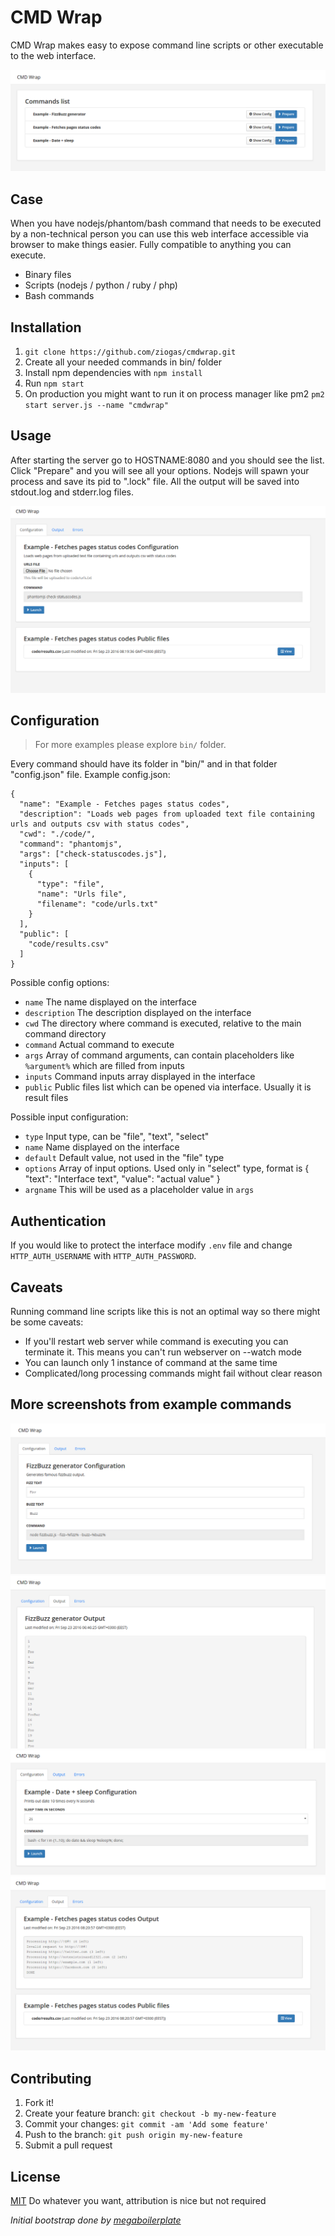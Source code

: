 # CMD Wrap

CMD Wrap makes easy to expose command line scripts or other executable to the web interface.

![](docs/snap/list.png)

## Case

When you have nodejs/phantom/bash command that needs to be executed by a non-technical person you can use this web interface accessible via browser to make things easier.
Fully compatible to anything you can execute.

* Binary files
* Scripts (nodejs / python / ruby / php)
* Bash commands

## Installation

1. `git clone https://github.com/ziogas/cmdwrap.git`
1. Create all your needed commands in bin/ folder
1. Install npm dependencies with `npm install`
1. Run `npm start`
1. On production you might want to run it on process manager like pm2 `pm2 start server.js --name "cmdwrap"`

## Usage

After starting the server go to HOSTNAME:8080 and you should see the list. Click "Prepare" and you will see all your options.
Nodejs will spawn your process and save its pid to ".lock" file.
All the output will be saved into stdout.log and stderr.log files.

![](docs/snap/codes.png)

## Configuration

>For more examples please explore `bin/` folder.

Every command should have its folder in "bin/" and in that folder "config.json" file.
Example config.json:

    {
      "name": "Example - Fetches pages status codes",
      "description": "Loads web pages from uploaded text file containing urls and outputs csv with status codes",
      "cwd": "./code/",
      "command": "phantomjs",
      "args": ["check-statuscodes.js"],
      "inputs": [
        {
          "type": "file",
          "name": "Urls file",
          "filename": "code/urls.txt"
        }
      ],
      "public": [
        "code/results.csv"
      ]
    }

Possible config options:

* `name` The name displayed on the interface
* `description` The description displayed on the interface
* `cwd` The directory where command is executed, relative to the main command directory
* `command` Actual command to execute
* `args` Array of command arguments, can contain placeholders like `%argument%` which are filled from inputs
* `inputs` Command inputs array displayed in the interface
* `public` Public files list which can be opened via interface. Usually it is result files

Possible input configuration:

* `type` Input type, can be "file", "text", "select"
* `name` Name displayed on the interface
* `default` Default value, not used in the "file" type
* `options` Array of input options. Used only in "select" type, format is { "text": "Interface text", "value": "actual value" }
* `argname` This will be used as a placeholder value in `args`

## Authentication

If you would like to protect the interface modify `.env` file and change `HTTP_AUTH_USERNAME` with `HTTP_AUTH_PASSWORD`.

## Caveats

Running command line scripts like this is not an optimal way so there might be some caveats:

* If you'll restart web server while command is executing you can terminate it. This means you can't run webserver on --watch mode
* You can launch only 1 instance of command at the same time
* Complicated/long processing commands might fail without clear reason

## More screenshots from example commands

![](docs/snap/fizzbuzz.png)
![](docs/snap/fizzbuzz2.png)
![](docs/snap/bash.png)
![](docs/snap/codes2.png)

## Contributing

1. Fork it!
2. Create your feature branch: `git checkout -b my-new-feature`
3. Commit your changes: `git commit -am 'Add some feature'`
4. Push to the branch: `git push origin my-new-feature`
5. Submit a pull request

## License

[MIT] Do whatever you want, attribution is nice but not required

*Initial bootstrap done by [megaboilerplate]*

[docker-compose]: https://docs.docker.com/compose/
[mit]: https://tldrlegal.com/license/mit-license
[megaboilerplate]: http://megaboilerplate.com
